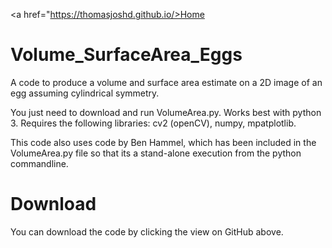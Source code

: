 <a href="https://thomasjoshd.github.io/>Home</a>
         
# Volume_SurfaceArea_Eggs
A code to produce a volume and surface area estimate on a 2D image of an egg assuming cylindrical symmetry.


You just need to download and run VolumeArea.py.  Works best with python 3.  Requires the following libraries:
cv2 (openCV),
numpy,
mpatplotlib.


This code also uses code by Ben Hammel, which has been included in the VolumeArea.py file so that its a stand-alone execution from the python commandline.

# Download

You can download the code by clicking the view on GitHub above.
